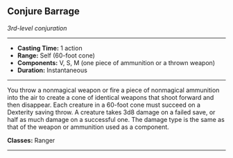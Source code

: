 ﻿## Conjure Barrage
*3rd-level conjuration*
___
- **Casting Time:** 1 action
- **Range:** Self (60-foot cone)
- **Components:** V, S, M (one piece of ammunition or a thrown weapon)
- **Duration:** Instantaneous

---
You throw a nonmagical weapon or fire a piece of nonmagical ammunition into the air to create a cone of identical weapons that shoot forward and then disappear. Each creature in a 60-foot cone must succeed on a Dexterity saving throw. A creature takes 3d8 damage on a failed save, or half as much damage on a successful one. The damage type is the same as that of the weapon or ammunition used as a component.

**Classes:** Ranger


---
